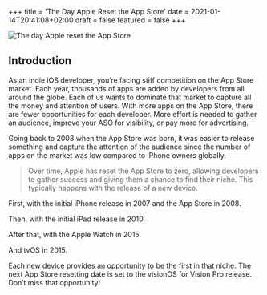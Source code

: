 +++
title = 'The Day Apple Reset the App Store'
date = 2021-01-14T20:41:08+02:00
draft = false
featured = false
+++

![The day Apple reset the App Store](images/1.webp)

## Introduction

As an indie iOS developer, you’re facing stiff competition on the App Store market. Each year, thousands of apps are added by developers from all around the globe. Each of us wants to dominate that market to capture all the money and attention of users. With more apps on the App Store, there are fewer opportunities for each developer. More effort is needed to gather an audience, improve your ASO for visibility, or pay more for advertising.

Going back to 2008 when the App Store was born, it was easier to release something and capture the attention of the audience since the number of apps on the market was low compared to iPhone owners globally.

> Over time, Apple has reset the App Store to zero, allowing developers to gather success and giving them a chance to find their niche. This typically happens with the release of a new device.

First, with the initial iPhone release in 2007 and the App Store in 2008.

Then, with the initial iPad release in 2010.

After that, with the Apple Watch in 2015.

And tvOS in 2015.

Each new device provides an opportunity to be the first in that niche. The next App Store resetting date is set to the visionOS for Vision Pro release. Don’t miss that opportunity!